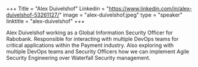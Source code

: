 +++
Title = "Alex Duivelshof"
Linkedin = "https://www.linkedin.com/in/alex-duivelshof-53261127/"
image = "alex-duivelshof.jpeg"
type = "speaker"
linktitle = "alex-duivelshof"
+++

Alex Duivelshof working as a Global Information Security Officer for Rabobank. Responsible for interacting with multiple DevOps teams for critical applications within the Payment industry. Also exploring with multiple DevOps teams and Security Officers how we can implement Agile Security Engineering over Waterfall Security management.
